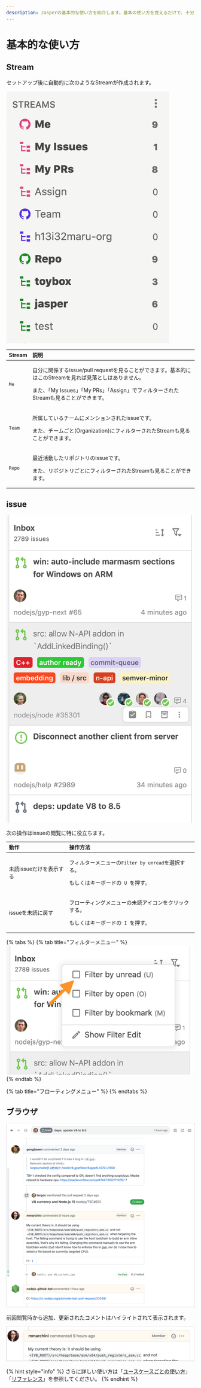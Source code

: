 ```yaml
---
description: Jasperの基本的な使い方を紹介します。基本の使い方を覚えるだけで、十分に効率的にissueを閲覧できるようになります。
---
```


# 基本的な使い方

## Stream

セットアップ後に自動的に次のようなStreamが作成されます。

![](../.gitbook/assets/03_streams.png)

<table>
  <thead>
    <tr>
      <th style="text-align:left">Stream</th>
      <th style="text-align:left">&#x8AAC;&#x660E;</th>
    </tr>
  </thead>
  <tbody>
    <tr>
      <td style="text-align:left"><code>Me</code>
      </td>
      <td style="text-align:left">
        <p>&#x81EA;&#x5206;&#x306B;&#x95A2;&#x4FC2;&#x3059;&#x308B;issue/pull request&#x3092;&#x898B;&#x308B;&#x3053;&#x3068;&#x304C;&#x3067;&#x304D;&#x307E;&#x3059;&#x3002;&#x57FA;&#x672C;&#x7684;&#x306B;&#x306F;&#x3053;&#x306E;Stream&#x3092;&#x898B;&#x308C;&#x3070;&#x898B;&#x843D;&#x3068;&#x3057;&#x306F;&#x3042;&#x308A;&#x307E;&#x305B;&#x3093;&#x3002;</p>
        <p>&#x307E;&#x305F;&#x3001;&#x300C;My Issues&#x300D;&#x300C;My PRs&#x300D;&#x300C;Assign&#x300D;&#x3067;&#x30D5;&#x30A3;&#x30EB;&#x30BF;&#x30FC;&#x3055;&#x308C;&#x305F;Stream&#x3082;&#x898B;&#x308B;&#x3053;&#x3068;&#x304C;&#x3067;&#x304D;&#x307E;&#x3059;&#x3002;</p>
      </td>
    </tr>
    <tr>
      <td style="text-align:left"><code>Team</code>
      </td>
      <td style="text-align:left">
        <p>&#x6240;&#x5C5E;&#x3057;&#x3066;&#x3044;&#x308B;&#x30C1;&#x30FC;&#x30E0;&#x306B;&#x30E1;&#x30F3;&#x30B7;&#x30E7;&#x30F3;&#x3055;&#x308C;&#x305F;issue&#x3067;&#x3059;&#x3002;</p>
        <p>&#x307E;&#x305F;&#x3001;&#x30C1;&#x30FC;&#x30E0;&#x3054;&#x3068;(Organization)&#x306B;&#x30D5;&#x30A3;&#x30EB;&#x30BF;&#x30FC;&#x3055;&#x308C;&#x305F;Stream&#x3082;&#x898B;&#x308B;&#x3053;&#x3068;&#x304C;&#x3067;&#x304D;&#x307E;&#x3059;&#x3002;</p>
      </td>
    </tr>
    <tr>
      <td style="text-align:left"><code>Repo</code>
      </td>
      <td style="text-align:left">
        <p>&#x6700;&#x8FD1;&#x6D3B;&#x52D5;&#x3057;&#x305F;&#x30EA;&#x30DD;&#x30B8;&#x30C8;&#x30EA;&#x306E;issue&#x3067;&#x3059;&#x3002;</p>
        <p>&#x307E;&#x305F;&#x3001;&#x30EA;&#x30DD;&#x30B8;&#x30C8;&#x30EA;&#x3054;&#x3068;&#x306B;&#x30D5;&#x30A3;&#x30EB;&#x30BF;&#x30FC;&#x3055;&#x308C;&#x305F;Stream&#x3082;&#x898B;&#x308B;&#x3053;&#x3068;&#x304C;&#x3067;&#x304D;&#x307E;&#x3059;&#x3002;</p>
      </td>
    </tr>
  </tbody>
</table>

## issue

![](../.gitbook/assets/03_issues.png)

次の操作はissueの閲覧に特に役立ちます。

<table>
  <thead>
    <tr>
      <th style="text-align:left">&#x52D5;&#x4F5C;</th>
      <th style="text-align:left">&#x64CD;&#x4F5C;&#x65B9;&#x6CD5;</th>
    </tr>
  </thead>
  <tbody>
    <tr>
      <td style="text-align:left">&#x672A;&#x8AAD;issue&#x3060;&#x3051;&#x3092;&#x8868;&#x793A;&#x3059;&#x308B;</td>
      <td
      style="text-align:left">
        <p>&#x30D5;&#x30A3;&#x30EB;&#x30BF;&#x30FC;&#x30E1;&#x30CB;&#x30E5;&#x30FC;&#x306E;<code>Filter by unread</code>&#x3092;&#x9078;&#x629E;&#x3059;&#x308B;&#x3002;</p>
        <p>&#x3082;&#x3057;&#x304F;&#x306F;&#x30AD;&#x30FC;&#x30DC;&#x30FC;&#x30C9;&#x306E;<code> U </code>&#x3092;&#x62BC;&#x3059;&#x3002;</p>
        </td>
    </tr>
    <tr>
      <td style="text-align:left">issue&#x3092;&#x672A;&#x8AAD;&#x306B;&#x623B;&#x3059;</td>
      <td style="text-align:left">
        <p>&#x30D5;&#x30ED;&#x30FC;&#x30C6;&#x30A3;&#x30F3;&#x30B0;&#x30E1;&#x30CB;&#x30E5;&#x30FC;&#x306E;&#x672A;&#x8AAD;&#x30A2;&#x30A4;&#x30B3;&#x30F3;&#x3092;&#x30AF;&#x30EA;&#x30C3;&#x30AF;&#x3059;&#x308B;&#x3002;</p>
        <p>&#x3082;&#x3057;&#x304F;&#x306F;&#x30AD;&#x30FC;&#x30DC;&#x30FC;&#x30C9;&#x306E;<code> I </code>&#x3092;&#x62BC;&#x3059;&#x3002;</p>
      </td>
    </tr>
  </tbody>
</table>

{% tabs %}
{% tab title="フィルターメニュー" %}
![](../.gitbook/assets/03_filter_menu.png)
{% endtab %}

{% tab title="フローティングメニュー" %}
{% endtabs %}

## ブラウザ

![](../.gitbook/assets/03_browser.png)

前回閲覧時から追加、更新されたコメントはハイライトされて表示されます。

![](../.gitbook/assets/03_highlight_comment.png)





{% hint style="info" %}
さらに詳しい使い方は「[ユースケースごとの使い方](../usecase/)」「[リファレンス](../reference/)」を参照してください。
{% endhint %}

